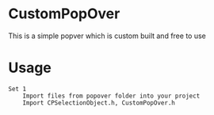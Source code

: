 # CustomPopOver
This is a simple popver which is custom built and free to use

# Usage
    Set 1
        Import files from popover folder into your project
        Import CPSelectionObject.h, CustomPopOver.h
    
  
